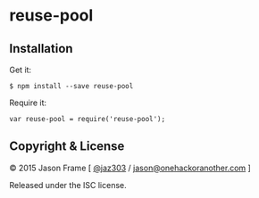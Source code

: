 # reuse-pool

## Installation



Get it:

    $ npm install --save reuse-pool

Require it:

	var reuse-pool = require('reuse-pool');



## Copyright &amp; License

&copy; 2015 Jason Frame [ [@jaz303](http://twitter.com/jaz303) / [jason@onehackoranother.com](mailto:jason@onehackoranother.com) ]

Released under the ISC license.
